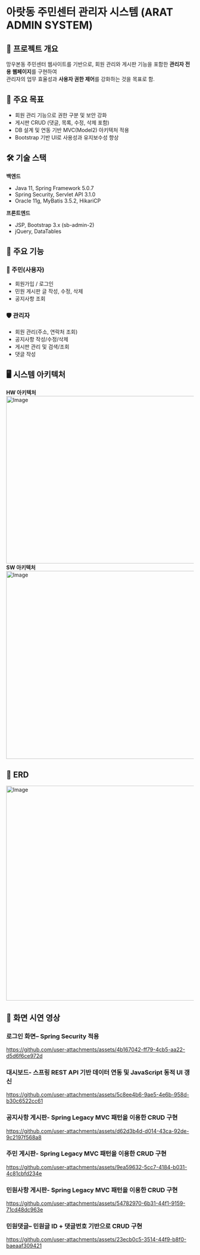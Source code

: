 # 아랏동 주민센터 관리자 시스템 (ARAT ADMIN SYSTEM)

## 📌 프로젝트 개요
망우본동 주민센터 웹사이트를 기반으로,
회원 관리와 게시판 기능을 포함한 **관리자 전용 웹페이지**를 구현하여  
관리자의 업무 효율성과 **사용자 권한 제어**를 강화하는 것을 목표로 함.

## 🎯 주요 목표
- 회원 관리 기능으로 권한 구분 및 보안 강화
- 게시판 CRUD (댓글, 목록, 수정, 삭제 포함)
- DB 설계 및 연동 기반 MVC(Model2) 아키텍처 적용
- Bootstrap 기반 UI로 사용성과 유지보수성 향상

## 🛠 기술 스택
**백엔드**
- Java 11, Spring Framework 5.0.7
- Spring Security, Servlet API 3.1.0
- Oracle 11g, MyBatis 3.5.2, HikariCP

**프론트엔드**
- JSP, Bootstrap 3.x (sb-admin-2)
- jQuery, DataTables

## 📂 주요 기능
### 👤 주민(사용자)
- 회원가입 / 로그인
- 민원 게시판 글 작성, 수정, 삭제
- 공지사항 조회

### 🛡 관리자
- 회원 관리(주소, 연락처 조회)
- 공지사항 작성/수정/삭제
- 게시판 관리 및 검색/조회
- 댓글 작성

## 🖥 시스템 아키텍처
<b>HW 아키텍처</b>
<img width="1222" height="450" alt="Image" src="https://github.com/user-attachments/assets/a76795b8-7fda-43db-bf60-b7119dffe031" />
<b>SW 아키텍처</b>
<img width="1244" height="505" alt="Image" src="https://github.com/user-attachments/assets/4b087b13-841f-4eaa-afb2-990f01547bae" />
## 📌 ERD
<img width="1290" height="577" alt="Image" src="https://github.com/user-attachments/assets/a8389c63-d573-4ca6-842f-203ce3a3ac68" />

## 📸 화면 시연 영상
### 로그인 화면– Spring Security 적용
https://github.com/user-attachments/assets/4b167042-ff79-4cb5-aa22-d5d6f6ce972d

### 대시보드- 스프링 REST API 기반 데이터 연동 및 JavaScript 동적 UI 갱신
https://github.com/user-attachments/assets/5c8ee4b6-9ae5-4e6b-958d-b30c6522cc61

### 공지사항 게시판- Spring Legacy MVC 패턴을 이용한 CRUD 구현
https://github.com/user-attachments/assets/d62d3b4d-d014-43ca-92de-9c2197f568a8

### 주민 게시판- Spring Legacy MVC 패턴을 이용한 CRUD 구현
https://github.com/user-attachments/assets/9ea59632-5cc7-4184-b031-4c81cbfd234e

### 민원사항 게시판- Spring Legacy MVC 패턴을 이용한 CRUD 구현
https://github.com/user-attachments/assets/54782970-6b31-44f1-9159-71cd48dc963e

### 민원댓글– 민원글 ID + 댓글번호 기반으로 CRUD 구현
https://github.com/user-attachments/assets/23ecb0c5-3514-44f9-b8f0-baeaaf309421

